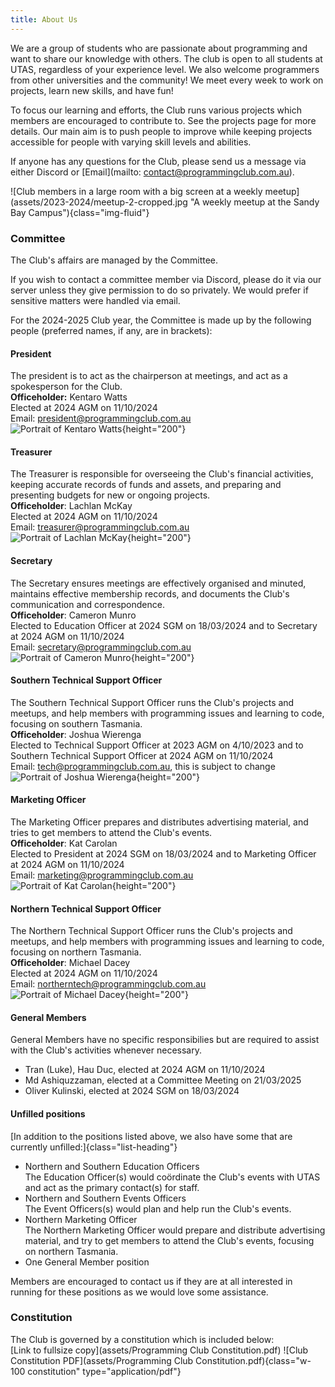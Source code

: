 ```yaml
---
title: About Us
---
```


We are a group of students who are passionate about programming and want to share our knowledge with others. The club is open to all students at UTAS, regardless of your experience level. We also welcome programmers from other universities and the community! We meet every week to work on projects, learn new skills, and have fun!

To focus our learning and efforts, the Club runs various projects which members are encouraged to contribute to. See the projects page for more details. Our main aim is to push people to improve while keeping projects accessible for people with varying skill levels and abilities.

If anyone has any questions for the Club, please send us a message via either Discord or [Email](mailto: contact@programmingclub.com.au).

<picture>
  <source srcset="assets/2023-2024/meetup-2-cropped.avif" type="image/avif">
  <source srcset="assets/2023-2024/meetup-2-cropped.webp" type="image/webp">
  ![Club members in a large room with a big screen at a weekly meetup](assets/2023-2024/meetup-2-cropped.jpg "A weekly meetup at the Sandy Bay Campus"){class="img-fluid"}
</picture>


### Committee
The Club's affairs are managed by the Committee.

If you wish to contact a committee member via Discord, please do it via our server unless they give permission to do so privately. We would prefer if sensitive matters were handled via email.

For the 2024-2025 Club year, the Committee is made up by the following people (preferred names, if any, are in brackets):

#### President
The president is to act as the chairperson at meetings, and act as a spokesperson for the Club.  
**Officeholder:** Kentaro Watts  
Elected at 2024 AGM on 11/10/2024  
Email: <president@programmingclub.com.au>  
<picture>
  <source srcset="assets/2023-2024/committee-kentaro.avif" type="image/avif">
  <source srcset="assets/2023-2024/committee-kentaro.webp" type="image/webp">
  ![Portrait of Kentaro Watts](assets/2023-2024/committee-kentaro.jpg){height="200"}
</picture>

#### Treasurer
 The Treasurer is responsible for overseeing the Club's financial activities, keeping accurate records of funds and assets, and preparing and presenting budgets for new or ongoing projects.  
**Officeholder**: Lachlan McKay  
Elected at 2024 AGM on 11/10/2024  
Email: <treasurer@programmingclub.com.au>  
<picture>
  <source srcset="assets/2024-2025/committee-lachlan.avif" type="image/avif">
  <source srcset="assets/2024-2025/committee-lachlan.webp" type="image/webp">
  ![Portrait of Lachlan McKay](assets/2024-2025/committee-lachlan.jpg){height="200"}
</picture>

#### Secretary
The Secretary ensures meetings are effectively organised and minuted, maintains effective membership records, and documents the Club's communication and correspondence.  
**Officeholder**: Cameron Munro  
Elected to Education Officer at 2024 SGM on 18/03/2024 and to Secretary at 2024 AGM on 11/10/2024  
Email: <secretary@programmingclub.com.au>  
<picture>
  <source srcset="assets/2023-2024/committee-cameron.avif" type="image/avif">
  <source srcset="assets/2023-2024/committee-cameron.webp" type="image/webp">
  ![Portrait of Cameron Munro](assets/2023-2024/committee-cameron.jpg){height="200"}
</picture>

#### Southern Technical Support Officer
The Southern Technical Support Officer runs the Club's projects and meetups, and help members with programming issues and learning to code, focusing on southern Tasmania.  
**Officeholder**: Joshua Wierenga  
Elected to Technical Support Officer at 2023 AGM on 4/10/2023 and to Southern Technical Support Officer at 2024 AGM on 11/10/2024  
Email: <tech@programmingclub.com.au>, this is subject to change  
<picture>
  <source srcset="assets/2023-2024/committee-joshua.avif" type="image/avif">
  <source srcset="assets/2023-2024/committee-joshua.webp" type="image/webp">
  ![Portrait of Joshua Wierenga](assets/2023-2024/committee-joshua.jpg){height="200"}
</picture>

#### Marketing Officer
The Marketing Officer prepares and distributes advertising material, and tries to get members to attend the Club's events.  
**Officeholder**: Kat Carolan  
Elected to President at 2024 SGM on 18/03/2024 and to Marketing Officer at 2024 AGM on 11/10/2024  
Email: <marketing@programmingclub.com.au>  
<picture>
  <source srcset="assets/2023-2024/committee-kat.avif" type="image/avif">
  <source srcset="assets/2023-2024/committee-kat.webp" type="image/webp">
  ![Portrait of Kat Carolan](assets/2023-2024/committee-kat.jpg){height="200"}
</picture>

#### Northern Technical Support Officer
The Northern Technical Support Officer runs the Club's projects and meetups, and help members with programming issues and learning to code, focusing on northern Tasmania.  
**Officeholder**: Michael Dacey  
Elected at 2024 AGM on 11/10/2024  
Email: <northerntech@programmingclub.com.au>  
<picture>
  <source srcset="assets/2024-2025/committee-michael.avif" type="image/avif">
  <source srcset="assets/2024-2025/committee-michael.webp" type="image/webp">
  ![Portrait of Michael Dacey](assets/2024-2025/committee-michael.jpg){height="200"}
</picture>

<!-- TODO: Get general member photos? -->
#### General Members
General Members have no specific responsibilies but are required to assist with the Club's activities whenever necessary.  

* Tran (Luke), Hau Duc, elected at 2024 AGM on 11/10/2024
* Md Ashiquzzaman, elected at a Committee Meeting on 21/03/2025
* Oliver Kulinski, elected at 2024 SGM on 18/03/2024

#### Unfilled positions
[In addition to the positions listed above, we also have some that are currently unfilled:]{class="list-heading"}

* Northern and Southern Education Officers  
  The Education Officer(s) would coördinate the Club's events with UTAS and act as the primary contact(s) for staff.
* Northern and Southern Events Officers  
  The Event Officers(s) would plan and help run the Club's events.
* Northern Marketing Officer  
  The Northern Marketing Officer would prepare and distribute advertising material, and try to get members to attend the Club's events, focusing on northern Tasmania.
* One General Member position

Members are encouraged to contact us if they are at all interested in running for these positions as we would love some assistance.

### Constitution
The Club is governed by a constitution which is included below:  
[Link to fullsize copy](assets/Programming Club Constitution.pdf)
![Club Constitution PDF](assets/Programming Club Constitution.pdf){class="w-100 constitution" type="application/pdf"}
